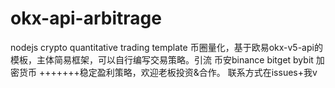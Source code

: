# okx-api-arbitrage
nodejs crypto quantitative trading template 币圈量化，基于欧易okx-v5-api的模板，主体简易框架，可以自行编写交易策略。引流 币安binance bitget bybit 加密货币
+++++++稳定盈利策略，欢迎老板投资&合作。 联系方式在issues+我v
